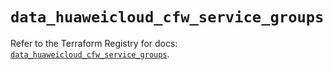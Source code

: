 # `data_huaweicloud_cfw_service_groups`

Refer to the Terraform Registry for docs: [`data_huaweicloud_cfw_service_groups`](https://registry.terraform.io/providers/huaweicloud/huaweicloud/1.71.1/docs/data-sources/cfw_service_groups).
